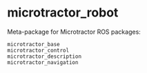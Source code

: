 # microtractor_robot
Meta-package for Microtractor ROS packages:

    microtractor_base
    microtractor_control
    microtractor_description
    microtractor_navigation
